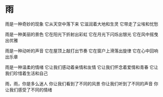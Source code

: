 # 雨

雨是一种奇妙的现象 它从天空中落下来 它滋润着大地和生灵 它带走了尘埃和忧愁

雨是一种美丽的景色 它在阳光下折射出彩虹 它在月光下闪烁出银光 它在风中摇曳出优雅

雨是一种动听的声音 它在屋顶上敲打出节奏 它在窗户上滑落出旋律 它在心中回响出乐章

雨是一种温柔的情绪 它让我们感动着亲情和友情 它让我们怀念着爱情和青春 它让我们珍惜着生活和自己

雨，雨，你是多么迷人 你让我们看到了不同的风景 你让我们听到了不同的声音 你让我们感受了不同的情绪
